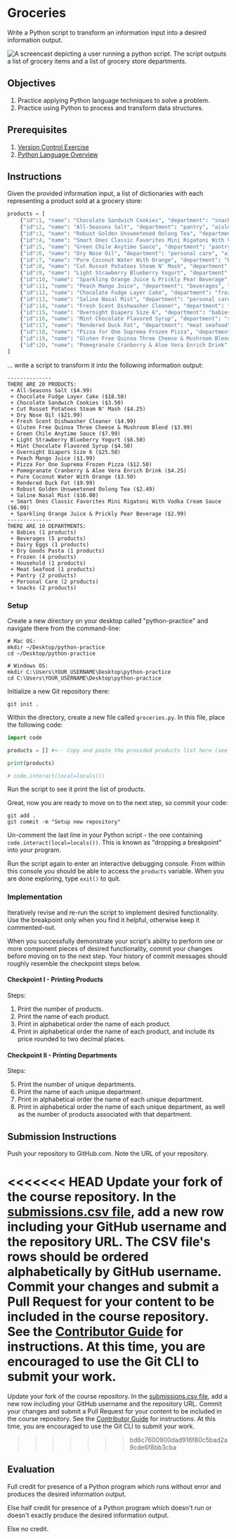 # Groceries

Write a Python script to transform an information input into a desired information output.

![A screencast depicting a user running a python script. The script outputs a list of grocery items and a list of grocery store departments.](demo.gif)

## Objectives

  1. Practice applying Python language techniques to solve a problem.
  2. Practice using Python to process and transform data structures.

## Prerequisites

  1. [Version Control Exercise](/exercises/version-control/exercise.md)
  1. [Python Language Overview](/notes/programming-languages/python/notes.md)

## Instructions

Given the provided information input, a list of dictionaries with each representing a product sold at a grocery store:

```py
products = [
    {"id":1, "name": "Chocolate Sandwich Cookies", "department": "snacks", "aisle": "cookies cakes", "price": 3.50},
    {"id":2, "name": "All-Seasons Salt", "department": "pantry", "aisle": "spices seasonings", "price": 4.99},
    {"id":3, "name": "Robust Golden Unsweetened Oolong Tea", "department": "beverages", "aisle": "tea", "price": 2.49},
    {"id":4, "name": "Smart Ones Classic Favorites Mini Rigatoni With Vodka Cream Sauce", "department": "frozen", "aisle": "frozen meals", "price": 6.99},
    {"id":5, "name": "Green Chile Anytime Sauce", "department": "pantry", "aisle": "marinades meat preparation", "price": 7.99},
    {"id":6, "name": "Dry Nose Oil", "department": "personal care", "aisle": "cold flu allergy", "price": 21.99},
    {"id":7, "name": "Pure Coconut Water With Orange", "department": "beverages", "aisle": "juice nectars", "price": 3.50},
    {"id":8, "name": "Cut Russet Potatoes Steam N' Mash", "department": "frozen", "aisle": "frozen produce", "price": 4.25},
    {"id":9, "name": "Light Strawberry Blueberry Yogurt", "department": "dairy eggs", "aisle": "yogurt", "price": 6.50},
    {"id":10, "name": "Sparkling Orange Juice & Prickly Pear Beverage", "department": "beverages", "aisle": "water seltzer sparkling water", "price": 2.99},
    {"id":11, "name": "Peach Mango Juice", "department": "beverages", "aisle": "refrigerated", "price": 1.99},
    {"id":12, "name": "Chocolate Fudge Layer Cake", "department": "frozen", "aisle": "frozen dessert", "price": 18.50},
    {"id":13, "name": "Saline Nasal Mist", "department": "personal care", "aisle": "cold flu allergy", "price": 16.00},
    {"id":14, "name": "Fresh Scent Dishwasher Cleaner", "department": "household", "aisle": "dish detergents", "price": 4.99},
    {"id":15, "name": "Overnight Diapers Size 6", "department": "babies", "aisle": "diapers wipes", "price": 25.50},
    {"id":16, "name": "Mint Chocolate Flavored Syrup", "department": "snacks", "aisle": "ice cream toppings", "price": 4.50},
    {"id":17, "name": "Rendered Duck Fat", "department": "meat seafood", "aisle": "poultry counter", "price": 9.99},
    {"id":18, "name": "Pizza for One Suprema Frozen Pizza", "department": "frozen", "aisle": "frozen pizza", "price": 12.50},
    {"id":19, "name": "Gluten Free Quinoa Three Cheese & Mushroom Blend", "department": "dry goods pasta", "aisle": "grains rice dried goods", "price": 3.99},
    {"id":20, "name": "Pomegranate Cranberry & Aloe Vera Enrich Drink", "department": "beverages", "aisle": "juice nectars", "price": 4.25}
]
```

... write a script to transform it into the following information output:

    --------------
    THERE ARE 20 PRODUCTS:
     + All-Seasons Salt ($4.99)
     + Chocolate Fudge Layer Cake ($18.50)
     + Chocolate Sandwich Cookies ($3.50)
     + Cut Russet Potatoes Steam N' Mash ($4.25)
     + Dry Nose Oil ($21.99)
     + Fresh Scent Dishwasher Cleaner ($4.99)
     + Gluten Free Quinoa Three Cheese & Mushroom Blend ($3.99)
     + Green Chile Anytime Sauce ($7.99)
     + Light Strawberry Blueberry Yogurt ($6.50)
     + Mint Chocolate Flavored Syrup ($4.50)
     + Overnight Diapers Size 6 ($25.50)
     + Peach Mango Juice ($1.99)
     + Pizza For One Suprema Frozen Pizza ($12.50)
     + Pomegranate Cranberry & Aloe Vera Enrich Drink ($4.25)
     + Pure Coconut Water With Orange ($3.50)
     + Rendered Duck Fat ($9.99)
     + Robust Golden Unsweetened Oolong Tea ($2.49)
     + Saline Nasal Mist ($16.00)
     + Smart Ones Classic Favorites Mini Rigatoni With Vodka Cream Sauce ($6.99)
     + Sparkling Orange Juice & Prickly Pear Beverage ($2.99)
    --------------
    THERE ARE 10 DEPARTMENTS:
     + Babies (1 products)
     + Beverages (5 products)
     + Dairy Eggs (1 products)
     + Dry Goods Pasta (1 products)
     + Frozen (4 products)
     + Household (1 products)
     + Meat Seafood (1 products)
     + Pantry (2 products)
     + Personal Care (2 products)
     + Snacks (2 products)

### Setup

Create a new directory on your desktop called "python-practice" and navigate there from the command-line:

```shell
# Mac OS:
mkdir ~/Desktop/python-practice
cd ~/Desktop/python-practice

# Windows OS:
mkdir C:\Users\YOUR_USERNAME\Desktop\python-practice
cd C:\Users\YOUR_USERNAME\Desktop\python-practice
```

Initialize a new Git repository there:

```shell
git init .
```

Within the directory, create a new file called `groceries.py`. In this file, place the following code:

```python
import code

products = [] #<-- Copy and paste the provided products list here (see above!)

print(products)

# code.interact(local=locals())
```

Run the script to see it print the list of products.

Great, now you are ready to move on to the next step, so commit your code:

```shell
git add .
git commit -m "Setup new repository"
```

Un-comment the last line in your Python script - the one containing `code.interact(local=locals())`. This is known as "dropping a breakpoint" into your program.

Run the script again to enter an interactive debugging console. From within this console you should be able to access the `products` variable. When you are done exploring, type `exit()` to quit.

### Implementation

Iteratively revise and re-run the script to implement desired functionality. Use the breakpoint only when you find it helpful, otherwise keep it commented-out.

When you successfully demonstrate your script's ability to perform one or more component pieces of desired functionality, commit your changes before moving on to the next step. Your history of commit messages should roughly resemble the checkpoint steps below.

#### Checkpoint I - Printing Products

Steps:

  1. Print the number of products.
  2. Print the name of each product.
  3. Print in alphabetical order the name of each product.
  4. Print in alphabetical order the name of each product, and include its price rounded to two decimal places.

#### Checkpoint II - Printing Departments

Steps:

  5. Print the number of unique departments.
  6. Print the name of each unique department.
  7. Print in alphabetical order the name of each unique department.
  8. Print in alphabetical order the name of each unique department, as well as the number of products associated with that department.

## Submission Instructions

Push your repository to GitHub.com. Note the URL of your repository.

<<<<<<< HEAD
Update your fork of the course repository. In the [submissions.csv file](submissions.csv), add a new row including your GitHub username and the repository URL. The CSV file's rows should be ordered alphabetically by GitHub username. Commit your changes and submit a Pull Request for your content to be included in the course repository. See the [Contributor Guide](/CONTRIBUTING.md) for instructions. At this time, you are encouraged to use the Git CLI to submit your work.
=======
Update your fork of the course repository. In the [submissions.csv file](submissions.csv), add a new row including your GitHub username and the repository URL. Commit your changes and submit a Pull Request for your content to be included in the course repository. See the [Contributor Guide](/CONTRIBUTING.md) for instructions. At this time, you are encouraged to use the Git CLI to submit your work.
>>>>>>> bd6c7600900dad916f80c5bad2a9cde6f8bb3cba

## Evaluation

Full credit for presence of a Python program which runs without error and produces the desired information output.

Else half credit for presence of a Python program which doesn't run or doesn't exactly produce the desired information output.

Else no credit.
